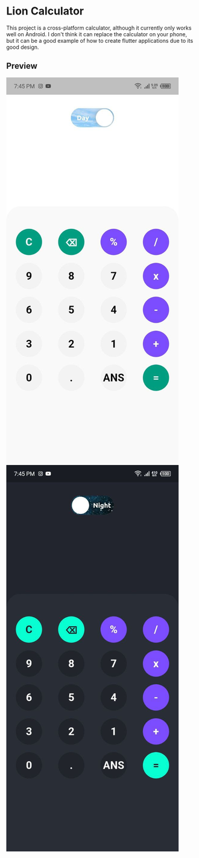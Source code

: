 # Lion Calculator

This project is a cross-platform calculator, although it currently only works well on Android. I don't think it can replace the calculator on your phone, but it can be a good example of how to create flutter applications due to its good design.

## Preview
![Light Theme](./previews/light.jpg)
![Dark Theme](./previews/dark.jpg)
